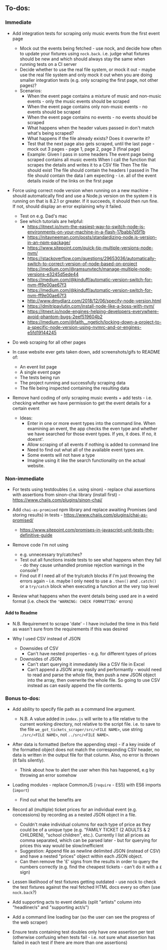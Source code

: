 ## To-dos:

### Immediate

* Add integration tests for scraping only music events from the first event page
  * Mock out the events being fetched - use nock, and decide how often to update your fixtures using `nock.back`. i.e. judge what fixtures should be new and which should always stay the same when running tests on a CI server
  * Decide whether to use the real file system, or mock it out - maybe use the real file system and only mock it out when you are doing smaller integration tests (e.g. only scraping the first page, not other pages)?
  * Scenarios:
    * When the event page contains a mixture of music and non-music events - only the music events should be scraped
    * When the event page contains only non-music events - no events should be scraped
    * When the event page contains no events - no events should be scraped
    * What happens when the header values passed in don't match what's being scraped?
    * What happens if the file already exists? Does it overwrite it?
    * Test that the next page also gets scraped, until the last page - mock out 3 pages - page 1, page 2, page 3 (final page)
    * Example:
    Given
        I pass in some headers
        The event page being scraped contains all music events
    When 
        I call the function that scrapes the details and writes it to a CSV file
    Then
        The file should exist
        The file should contain the headers I passed in
        The file should contain the data I am expecting - i.e. all of the event details inside of the links on the first page

* Force using correct node version when running on a new machine - should automatically find and use a Node.js version on the system it is running on that is 8.2.1 or greater. If it succeeds, it should then run fine. If not, should display an error explaining why it failed.
  * Test on e.g. Dad's mac
  * See which tutorials are helpful:
    * https://itnext.io/nvm-the-easiest-way-to-switch-node-js-environments-on-your-machine-in-a-flash-17babb7d5f1b
    * https://nitayneeman.com/posts/standardizing-node.js-version-in-an-npm-package/
    * https://www.sitepoint.com/quick-tip-multiple-versions-node-nvm/
    * https://stackoverflow.com/questions/29653036/automatically-switch-to-correct-version-of-node-based-on-project
    https://medium.com/@ramsunvtech/manage-multiple-node-versions-e3245d5ede44
    * https://medium.com/@kinduff/automatic-version-switch-for-nvm-ff9e00ae67f3
    * https://medium.com/@kinduff/automatic-version-switch-for-nvm-ff9e00ae67f3
    * http://www.dmydlarz.com/2018/12/06/specify-node-version.html
    * https://dmitripavlutin.com/install-node-like-a-boss-with-nvm/
    * https://itnext.io/node-engines-helping-developers-everywhere-avoid-phantom-bugs-2eef519604b2
    * https://medium.com/@faith__ngetich/locking-down-a-project-to-a-specific-node-version-using-nvmrc-and-or-engines-e5fd19144245

* Do web scraping for all other pages

* In case website ever gets taken down, add screenshots/gifs to README of:
  * An event list page
  * A single event page
  * The tests being run
  * The project running and successfully scraping data
  * The file being inspected containing the resulting data

* Remove hard coding of only scraping music events + add tests - i.e. checking whether we have permission to get the event details for a certain event
  * Ideas:
    * Enter in one or more event types into the command line. When examining an event, the app checks the even type and whether we have searched for those event types. If yes, it does. If no, it doesnt'.
    * Allow scraping of all events if nothing is added to command line
    * Need to find out what all of the available event types are.
    * Some events will not have a type
    * Imagine using it like the search functionality on the actual website.

### Non-immediate

* For tests using testdoubles (i.e. using sinon) - replace chai assertions with assertions from sinon-chai library (install first) - https://www.chaijs.com/plugins/sinon-chai/
* Add `chai-as-promised` npm library and replace awaiting Promises (and storing results) in tests - https://www.chaijs.com/plugins/chai-as-promised/
  * https://www.sitepoint.com/promises-in-javascript-unit-tests-the-definitive-guide

* Remove code I'm not using
  * e.g. unnecessary try/catches?
  * Test out all functions inside tests to see what happens when they fail - do they cause unhandled promise rejection warnings in the console?
  * Find out if I need all of the try/catch blocks if I’m just throwing the errors again - i.e. maybe I only need to use a `.then()` and `.catch()` or a `try/catch` block when executing a function at the very top level
* Review what happens when the event details being used are in a weird format (i.e. check the `'WARNING: CHECK FORMATTING'` errors)

#### Add to Readme

* N.B. Requirement to scrape 'date' - I have included the time in this field as wasn't sure from the requirements if this was desired

* Why I used CSV instead of JSON
  * Downsides of CSV
    * Can't have nested properties - e.g. for different types of prices
  * Downsides of JSON
    * Can't start querying it immediately like a CSV file in Excel
    * Can’t append a JSON array easily and performantly - would need to read and parse the whole file, then push a new JSON object into the array, then overwrite the whole file. So going to use CSV instead as can easily append the file contents.


### Bonus to-dos:

* Add ability to specify file path as a command line argument.
  * N.B. A value added in `index.js` will write to a file relative to the current working directory, not relative to the script file. i.e. to save to the file `we_got_tickets_scraper/src/<FILE NAME>`, use string `./src/<FILE NAME>`, not `../src/<FILE NAME>`.
* After data is formatted (before the appending step) - if a key inside of the formatted object does not match the corresponding CSV header, no data is written in the output file for that column. Also, no error is thrown (it fails silently).
  * Think about how to alert the user when this has happened, e.g by throwing an error somehow
* Loading modules - replace CommonJS (`require` - ES5) with ES6 imports (`import`)
  * Find out what the benefits are
* Record all (multiple) ticket prices for an individual event (e.g. concessions) by recording as a nested JSON object in a file.
  * Couldn't make individual columns for each type of price as they could be of a unique type (e.g. "FAMILY TICKET (2 ADULTS & 2 CHILDREN), "school children", etc.). Currently I list all prices as comma separated, which can be parsed later - but for querying for prices this way would be slow/inefficient
  * Suggestion: Append file as newline delimited JSON (instead of CSV) and have a nested "prices" object within each JSON object.
  * Can then remove the '£' signs from the results in order to query the numbers correctly (e.g. find the cheapest tickets - can't do it with a `£` sign)

* Lessen likelihood of test fixtures getting outdated - use nock to check the test fixtures against the real fetched HTML docs every so often (use `nock.back`?)

* Add supporting acts to event details (split "artists" column into "headliner/s" and "supporting act/s")
* Add a command line loading bar (so the user can see the progress of the web scraper)

* Ensure tests containing test doubles only have one assertion per test (otherwise confusing when tests fail - i.e. not sure what assertion has failed in each test if there are more than one assertions)